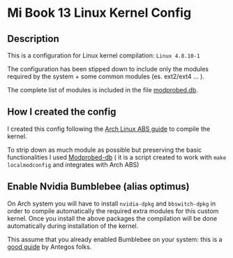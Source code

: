 # Mi Book 13 Linux Kernel Config

## Description 
This is a configuration for Linux kernel compilation: `Linux 4.8.10-1`

The configuration has been stipped down to include only the modules required by the system + some common modules (es. ext2/ext4 ... ).

The complete list of modules is included in the file [modprobed.db](https://github.com/postadelmaga/mibook13-linux-kernel-config/blob/master/modprobed.db).

## How I created the config

I created this config following the [Arch Linux ABS guide](https://wiki.archlinux.org/index.php/Kernels/Arch_Build_System) to compile the kernel.

To strip down as much module as possible but preserving the basic functionalities I used [Modprobed-db](https://wiki.archlinux.org/index.php/Modprobed-db) ( it is a script created to work with `make localmodconfig` and integrates with Arch ABS)

## Enable Nvidia Bumblebee (alias optimus)

On Arch system you will have to install `nvidia-dpkg` and `bbswitch-dpkg` in order to compile automatically the required extra modules for this custom kernel. 
Once you install the above packages the compilation will be done automatically during installation of the kernel. 

This assume that you already enabled Bumblebee on your system: this is a [good guide](https://antergos.com/wiki/hardware/graphics/bumblebee-for-nvidia-optimus/) by Antegos folks.
